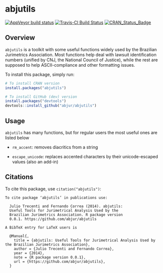 abjutils
========

[![AppVeyor build status](https://ci.appveyor.com/api/projects/status/github/abjur/abjutils?branch=master&svg=true)](https://ci.appveyor.com/project/abjur/abjutils/branch/master)
[![Travis-CI Build Status](https://travis-ci.org/abjur/abjutils.svg?branch=master)](https://travis-ci.org/abjur/abjutils)
[![CRAN_Status_Badge](https://www.r-pkg.org/badges/version/abjutils)](https://cran.r-project.org/package=abjutils)

## Overview

`abjutils` is a toolkit with some useful functions widely used by the Brazilian
Jurimetrics Association. Most functions help deal with lawsuit identification
numbers (unified by CNJ, the National Council of Justice), while the rest are
supposed to help ASCII-compliance and other formatting issues.

To install this package, simply run:

```r
# To install CRAN version
install.packages("abjutils")

# To install GitHub (dev) version
install.packages("devtools")
devtools::install_github("abjur/abjutils")
```

## Usage

`abjutils` has many functions, but for regular users the most useful ones are
listed below

- `rm_accent`: removes diacritics from a string

- `escape_unicode`: replaces accented characters by their unicode-escaped values
(also an add-in)

## Citations

To cite this package, use `citation("abjutils")`:

```
To cite package ‘abjutils’ in publications use:

  Julio Trecenti and Fernando Correa (2014). abjutils:
  Useful Tools for Jurimetrical Analysis Used by the
  Brazilian Jurimetrics Association. R package version
  0.0.1. https://github.com/abjur/abjutils

A BibTeX entry for LaTeX users is

  @Manual{,
    title = {abjutils: Useful Tools for Jurimetrical Analysis Used by the Brazilian Jurimetrics Association},
    author = {Julio Trecenti and Fernando Correa},
    year = {2014},
    note = {R package version 0.0.1},
    url = {https://github.com/abjur/abjutils},
  }
```
